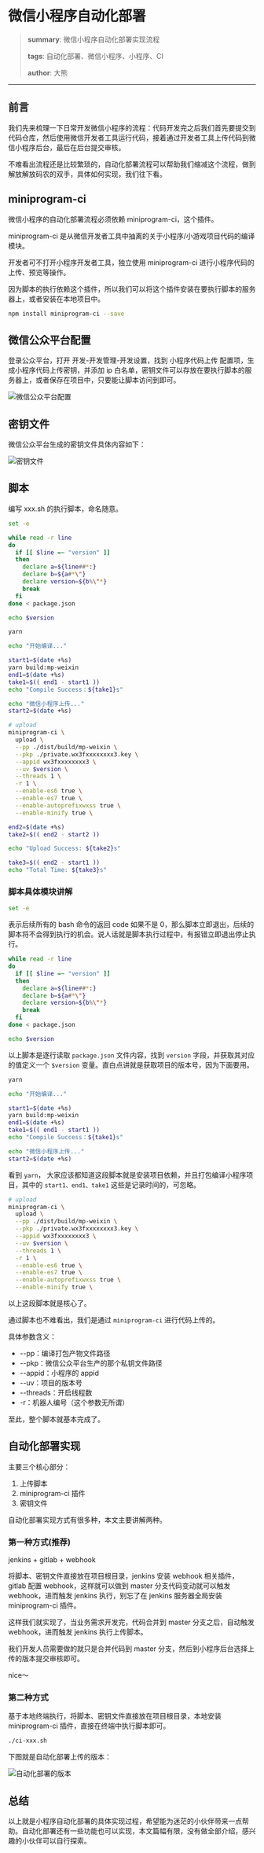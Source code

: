 # 微信小程序自动化部署

> **summary**: 微信小程序自动化部署实现流程
>
> **tags**: 自动化部署、微信小程序、小程序、CI
>
> **author**: 大熊

---

## 前言

我们先来梳理一下日常开发微信小程序的流程：代码开发完之后我们首先要提交到代码仓库，然后使用微信开发者工具运行代码，接着通过开发者工具上传代码到微信小程序后台，最后在后台提交审核。

不难看出流程还是比较繁琐的，自动化部署流程可以帮助我们缩减这个流程，做到解放解放码农的双手，具体如何实现，我们往下看。

## miniprogram-ci

微信小程序的自动化部署流程必须依赖 miniprogram-ci，这个插件。

miniprogram-ci 是从微信开发者工具中抽离的关于小程序/小游戏项目代码的编译模块。

开发者可不打开小程序开发者工具，独立使用 miniprogram-ci 进行小程序代码的上传、预览等操作。

因为脚本的执行依赖这个插件，所以我们可以将这个插件安装在要执行脚本的服务器上，或者安装在本地项目中。

```bash
npm install miniprogram-ci --save
```


## 微信公众平台配置

登录公众平台，打开 开发-开发管理-开发设置，找到 小程序代码上传 配置项，生成小程序代码上传密钥，并添加 ip 白名单，密钥文件可以存放在要执行脚本的服务器上，或者保存在项目中，只要能让脚本访问到即可。

![微信公众平台配置](assets/wxpt.png)


## 密钥文件

微信公众平台生成的密钥文件具体内容如下：

![密钥文件](assets/key.png)

## 脚本

编写 xxx.sh 的执行脚本，命名随意。

```bash
set -e

while read -r line
do
  if [[ $line =~ "version" ]]
  then
    declare a=${line##*:}
    declare b=${a#*\"}
    declare version=${b%\"*}
    break
  fi
done < package.json

echo $version

yarn

echo "开始编译..."

start1=$(date +%s)
yarn build:mp-weixin
end1=$(date +%s)
take1=$(( end1 - start1 ))
echo "Compile Success：${take1}s"

echo "微信小程序上传..."
start2=$(date +%s)

# upload
miniprogram-ci \
  upload \
  --pp ./dist/build/mp-weixin \
  --pkp ./private.wx3fxxxxxxxx3.key \
  --appid wx3fxxxxxxxx3 \
  --uv $version \
  --threads 1 \
  -r 1 \
  --enable-es6 true \
  --enable-es7 true \
  --enable-autoprefixwxss true \
  --enable-minify true \

end2=$(date +%s)
take2=$(( end2 - start2 ))

echo "Upload Success: ${take2}s"

take3=$(( end2 - start1 ))
echo "Total Time: ${take3}s"

```

### 脚本具体模块讲解

```bash
set -e
```
表示后续所有的 bash 命令的返回 code 如果不是 0，那么脚本立即退出，后续的脚本将不会得到执行的机会。说人话就是脚本执行过程中，有报错立即退出停止执行。

```bash
while read -r line
do
  if [[ $line =~ "version" ]]
  then
    declare a=${line##*:}
    declare b=${a#*\"}
    declare version=${b%\"*}
    break
  fi
done < package.json

echo $version
```
以上脚本是逐行读取 `package.json` 文件内容，找到 `version` 字段，并获取其对应的值定义一个 `$version` 变量。直白点讲就是获取项目的版本号，因为下面要用。

```bash
yarn

echo "开始编译..."

start1=$(date +%s)
yarn build:mp-weixin
end1=$(date +%s)
take1=$(( end1 - start1 ))
echo "Compile Success：${take1}s"

echo "微信小程序上传..."
start2=$(date +%s)
```

看到 `yarn`， 大家应该都知道这段脚本就是安装项目依赖，并且打包编译小程序项目，其中的 `start1、end1、take1` 这些是记录时间的，可忽略。

```bash
# upload
miniprogram-ci \
  upload \
  --pp ./dist/build/mp-weixin \
  --pkp ./private.wx3fxxxxxxxx3.key \
  --appid wx3fxxxxxxxx3 \
  --uv $version \
  --threads 1 \
  -r 1 \
  --enable-es6 true \
  --enable-es7 true \
  --enable-autoprefixwxss true \
  --enable-minify true \

```
以上这段脚本就是核心了。

通过脚本也不难看出，我们是通过 `miniprogram-ci` 进行代码上传的。

具体参数含义：

- --pp：编译打包产物文件路径
- --pkp：微信公众平台生产的那个私钥文件路径
- --appid：小程序的 appid
- --uv：项目的版本号
- --threads：开启线程数
- -r：机器人编号（这个参数无所谓）

至此，整个脚本就基本完成了。

## 自动化部署实现

主要三个核心部分：

1. 上传脚本
2. miniprogram-ci 插件
3. 密钥文件

自动化部署实现方式有很多种，本文主要讲解两种。

### 第一种方式(推荐)

jenkins + gitlab + webhook

将脚本、密钥文件直接放在项目根目录，jenkins 安装 webhook 相关插件，gitlab 配置 webhook，这样就可以做到 master 分支代码变动就可以触发 webhook，进而触发 jenkins 执行，别忘了在 jenkins 服务器全局安装 miniprogram-ci 插件。

这样我们就实现了，当业务需求开发完，代码合并到 master 分支之后，自动触发 webhook，进而触发 jenkins 执行上传脚本。

我们开发人员需要做的就只是合并代码到 master 分支，然后到小程序后台选择上传的版本提交审核即可。

nice～

### 第二种方式

基于本地终端执行，将脚本、密钥文件直接放在项目根目录，本地安装 miniprogram-ci 插件，直接在终端中执行脚本即可。

```bash
./ci-xxx.sh
```

下图就是自动化部署上传的版本：

![自动化部署的版本](assets/version.png)

## 总结

以上就是小程序自动化部署的具体实现过程，希望能为迷茫的小伙伴带来一点帮助。自动化部署还有一些功能也可以实现，本文篇幅有限，没有做全部介绍，感兴趣的小伙伴可以自行探索。
